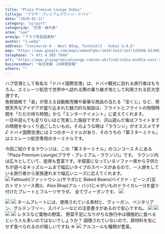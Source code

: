 ```yaml
---
title: "Plaza Premium Lounge Dubai"
titlejp: "プラザ・プレミアムラウンジ・ドバイ"
date: "2020-01-31"
category: "airport"
categoryJp: "空港・機内食"
area: "uae"
areaJp: "アラブ首長国連邦"
avator: "1.webp"
address: "Concourse A - West WIng, Terminal3 - Dubai U.A.E"
map: "https://www.google.com/maps/embed?pb=!1m18!1m12!1m3!1d3608.813483593167!2d55.370078879446254!3d25.24320638395376!2m3!1f0!2f0!3f0!3m2!1i1024!2i768!4f13.1!3m3!1m2!1s0x3e5f5dfc39e74a9d%3A0x6d53bcc4bba6b197!2sPlaza%20Premium%20Lounge%20Dubai!5e0!3m2!1sja!2sau!4v1669165091731!5m2!1sja!2sau"
telephone: "+ 971 4 505 7940"
url: "https://www.plazapremiumlounge.com/en-uk/find/india-middle-east-south-africa/united-arab-emirates/dubai/dubai-international-airport/international-departures-terminal-three?utm_source=google&utm_medium=organic&utm_campaign=mybusiness&utm_content=DXBT3IntDep"
businessHour: "毎日営業　24時間営業"
others: ""
---
```


ハブ空港として有名な「ドバイ国際空港」は、ドバイ観光に訪れる旅行者はもちろん、エミレーツ航空で世界中へ訪れる際の乗り継ぎ地として利用される巨大空港です。  
免税価格で「金」が買える自動販売機や豪華な商品の当たる「宝くじ」など、奇想天外なアイデアが盛り込まれた魅力的な施設は、フライトとフライトの隙間時間を「ただの待ち時間」から「エンターテイメント」に変えてくれます。  
一日中遊んでも足りないほど充実した施設ですが、沢山遊んだ後はフライトまでの時間をゆっくり過ごしたいもの。そのような時は「ラウンジ」がオススメです ♪
ドバイ国際空港には３つのターミナルがあり、そのうちの「第３ターミナル」はエミレーツ航空専用のターミナルです。

今回ご紹介するラウンジは、この「第３ターミナル」のコンコース A にある「Plaza Premium Lounge(プラザ・プレミアム・ラウンジ)」です。
ラウンジ内は広々としていて、座席も豊富です。半個室になっているソファー席から子供たちが遊べるキッズルームまで幅広いタイプのスペースがあるので、一人旅をしている旅行者から家族連れまで幅広いニーズに応えてくれます。  
![](../images/posts/2/1.webp)
Fattoush(ファットウシュ(サラダ))と Baked Beans(ベイクド・ビーンズ(豆のトマトソース煮))、Aloo Bhaji(アル・バジ(じゃがいものドライカレー))を盛り付けたプレートとフルーツサラダ。 全てヴィーガンです。
![](../images/posts/2/2.webp)

![](../images/posts/2/3.webp)
![](../images/posts/2/4.webp)
ネームプレートには、使用されている素材と、ヴィーガン、ベジタリアン、グルテンフリー、スパイシーなどの注意書きがあるので安心ですね。
![](../images/posts/2/5.webp)
![](../images/posts/2/6.webp)
![](../images/posts/2/7.webp)
![](../images/posts/2/8.webp)
レタスなど葉物の野菜。
野菜不足になりがちな旅行中は積極的に食べるという人も多いのではないでしょうか？ 調理されていないので、原材料を気にせず食べられるのが嬉しいですね ☆
![](../images/posts/2/9.webp)
アルコールも種類が豊富。
